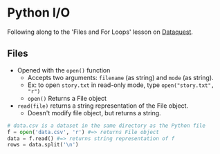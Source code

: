 # Python I/O
Following along to the 'Files and For Loops' lesson on [Dataquest](dataquest.io).

## Files
  - Opened with the `open()` function
    - Accepts two arguments: `filename` (as string) and `mode` (as string).
    - Ex: to open `story.txt` in read-only mode, type `open("story.txt", "r")`
    - `open()` Returns a File object
  - `read(file)` returns a string representation of the File object.
    - Doesn't modify file object, but returns a string.

  ```python
  # data.csv is a dataset in the same directory as the Python file
  f = open('data.csv', 'r') #=> returns File object
  data = f.read() #=> returns string representation of f
  rows = data.split('\n')
  ```
